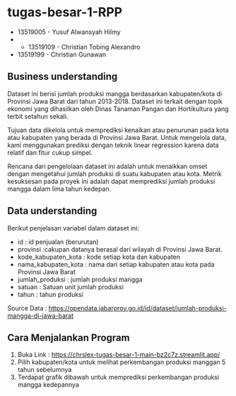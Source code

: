 # tugas-besar-1-RPP
- 13519005 - Yusuf Alwansyah Hilmy
- - 13519109 - Christian Tobing Alexandro
- 13519199 - Christian Gunawan 


## Business understanding
Dataset ini berisi jumlah produksi mangga berdasarkan kabupaten/kota di Provinsi Jawa Barat dari tahun 2013-2018. Dataset ini terkait dengan topik ekonomi yang dihasilkan oleh Dinas Tanaman Pangan dan Hortikultura yang terbit setahun sekali. 

Tujuan data dikelola untuk memprediksi kenaikan atau penurunan pada kota atau kabupaten yang berada di Provinsi Jawa Barat. Untuk mengelola data, kami menggunakan prediksi dengan teknik linear regression karena data relatif dan fitur cukup simpel.

Rencana dari pengelolaan dataset ini adalah untuk menaikkan omset dengan mengetahui jumlah produksi di suatu kabupaten atau kota. Metrik kesuksesan pada proyek ini adalah dapat memprediksi jumlah produksi mangga dalam lima tahun kedepan. 


## Data understanding
Berikut penjelasan variabel dalam dataset ini:

- id : id penjualan (berurutan)	
- provinsi :cakupan datanya berasal dari wilayah di Provinsi Jawa Barat. 	
- kode_kabupaten_kota : kode setiap kota dan kabupaten
- nama_kabupaten_kota : nama dari setiap kabupaten atau kota pada Provinsi Jawa Barat
- jumlah_produksi : jumlah produksi mangga
- satuan : Satuan unit jumlah produksi
- tahun : tahun produksi

Source Data : https://opendata.jabarprov.go.id/id/dataset/jumlah-produksi-mangga-di-jawa-barat



## Cara Menjalankan Program

1. Buka Link : https://chrslex-tugas-besar-1-main-bz2c7z.streamlit.app/
2. Pilih kabupaten/kota untuk melihat perkembangan produksi manggan 5 tahun sebelumnya
3. Terdapat grafik dibawah untuk memprediksi perkembangan produksi mangga kedepannya

